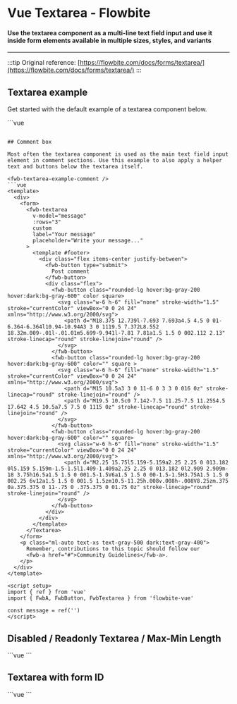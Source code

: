 <script setup>
import FwbTextareaExample from './textarea/examples/FwbTextareaExample.vue'
import FwbTextareaExampleComment from './textarea/examples/FwbTextareaExampleComment.vue'
import FwbTextareaExampleDisabled from './textarea/examples/FwbTextareaExampleDisabled.vue'
import FwbTextareaExampleFormId from './textarea/examples/FwbTextareaExampleFormId.vue'
</script>

# Vue Textarea - Flowbite

#### Use the textarea component as a multi-line text field input and use it inside form elements available in multiple sizes, styles, and variants

---

:::tip
Original reference: [https://flowbite.com/docs/forms/textarea/](https://flowbite.com/docs/forms/textarea/)
:::

## Textarea example

Get started with the default example of a textarea component below.

<fwb-textarea-example />
```vue
<template>
  <fwb-textarea
    v-model="message"
    :rows="4"
    label="Your message"
    placeholder="Write your message..."
  />
</template>

<script setup>
import { ref } from 'vue'
import { FwbTextarea } from 'flowbite-vue'

const message = ref('')
</script>
```

## Comment box

Most often the textarea component is used as the main text field input element in comment sections. Use this example to also apply a helper text and buttons below the textarea itself.

<fwb-textarea-example-comment />
```vue
<template>
  <div>
    <form>
      <fwb-textarea
        v-model="message"
        :rows="3"
        custom
        label="Your message"
        placeholder="Write your message..."
      >
        <template #footer>
          <div class="flex items-center justify-between">
            <fwb-button type="submit">
              Post comment
            </fwb-button>
            <div class="flex">
              <fwb-button class="rounded-lg hover:bg-gray-200 hover:dark:bg-gray-600" color square>
                <svg class="w-6 h-6" fill="none" stroke-width="1.5" stroke="currentColor" viewBox="0 0 24 24" xmlns="http://www.w3.org/2000/svg">
                  <path d="M18.375 12.739l-7.693 7.693a4.5 4.5 0 01-6.364-6.364l10.94-10.94A3 3 0 1119.5 7.372L8.552 18.32m.009-.01l-.01.01m5.699-9.941l-7.81 7.81a1.5 1.5 0 002.112 2.13" stroke-linecap="round" stroke-linejoin="round" />
                </svg>
              </fwb-button>
              <fwb-button class="rounded-lg hover:bg-gray-200 hover:dark:bg-gray-600" color="" square >
                <svg class="w-6 h-6" fill="none" stroke-width="1.5" stroke="currentColor" viewBox="0 0 24 24" xmlns="http://www.w3.org/2000/svg">
                  <path d="M15 10.5a3 3 0 11-6 0 3 3 0 016 0z" stroke-linecap="round" stroke-linejoin="round" />
                  <path d="M19.5 10.5c0 7.142-7.5 11.25-7.5 11.25S4.5 17.642 4.5 10.5a7.5 7.5 0 1115 0z" stroke-linecap="round" stroke-linejoin="round" />
                </svg>
              </fwb-button>
              <fwb-button class="rounded-lg hover:bg-gray-200 hover:dark:bg-gray-600" color="" square>
                <svg class="w-6 h-6" fill="none" stroke-width="1.5" stroke="currentColor" viewBox="0 0 24 24" xmlns="http://www.w3.org/2000/svg">
                  <path d="M2.25 15.75l5.159-5.159a2.25 2.25 0 013.182 0l5.159 5.159m-1.5-1.5l1.409-1.409a2.25 2.25 0 013.182 0l2.909 2.909m-18 3.75h16.5a1.5 1.5 0 001.5-1.5V6a1.5 1.5 0 00-1.5-1.5H3.75A1.5 1.5 0 002.25 6v12a1.5 1.5 0 001.5 1.5zm10.5-11.25h.008v.008h-.008V8.25zm.375 0a.375.375 0 11-.75 0 .375.375 0 01.75 0z" stroke-linecap="round" stroke-linejoin="round" />
                </svg>
              </fwb-button>
            </div>
          </div>
        </template>
      </Textarea>
    </form>
    <p class="ml-auto text-xs text-gray-500 dark:text-gray-400">
      Remember, contributions to this topic should follow our
      <fwb-a href="#">Community Guidelines</fwb-a>.
    </p>
  </div>
</template>

<script setup>
import { ref } from 'vue'
import { FwbA, FwbButton, FwbTextarea } from 'flowbite-vue'

const message = ref('')
</script>
```

## Disabled / Readonly Textarea / Max-Min Length

<fwb-textarea-example-disabled />
```vue
<template>
  <div>
    <fwb-textarea
      v-model="message"
      label="Textarea with minlength 10 and maxlength 20"
      minlength="10"
      maxlength="20"
      required
    />
    <fwb-textarea
      v-model="message"
      label="Your message"
      placeholder="Write your message..."
      disabled
    />
    <fwb-textarea
      v-model="message"
      label="Your message"
      placeholder="Write your message..."
      readonly
    />
  </div>
</template>
```

## Textarea with form ID

<fwb-textarea-example-form-id />
```vue
<template>
  <div>
    <form id="my-form" @submit.prevent="handleSubmit">
      <!-- Inside the form -->
      <fwb-textarea
        v-model="message"
        label="Your message"
        placeholder="Write your message..."
      />
      <fwb-button type="submit">
        Submit
      </fwb-button>
    </form>

    <!-- Outside the form -->
    <fwb-textarea
      v-model="message"
      label="Your message"
      placeholder="Write your message..."
      form="my-form"
      required
    />
  </div>
</template>
```
